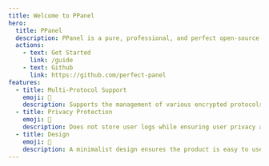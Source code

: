 ```yaml
---
title: Welcome to PPanel
hero:
  title: PPanel
  description: PPanel is a pure, professional, and perfect open-source proxy panel tool, designed to be your ideal choice for learning and practice.
  actions:
    - text: Get Started
      link: /guide
    - text: Github
      link: https://github.com/perfect-panel
features:
  - title: Multi-Protocol Support
    emoji: 💎
    description: Supports the management of various encrypted protocols, such as：shadowsocks, v2ray, trojan, hysteria2, tuic, and more.
  - title: Privacy Protection
    emoji: 🌈
    description: Does not store user logs while ensuring user privacy and security.
  - title: Design
    emoji: 🚀
    description: A minimalist design ensures the product is easy to use while maintaining the integrity of business logic.
---
```

